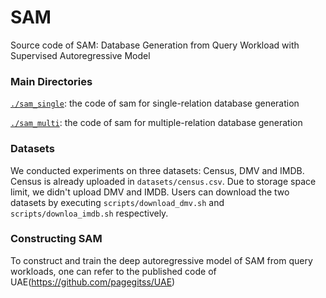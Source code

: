 # SAM
Source code of SAM: Database Generation from Query Workload with Supervised Autoregressive Model

### Main Directories
[`./sam_single`](./sam_single): the code of sam for single-relation database generation

[`./sam_multi`](./sam_multi): the code of sam for multiple-relation database generation

### Datasets
We conducted experiments on three datasets: Census, DMV and IMDB. Census is already uploaded in `datasets/census.csv`. Due to storage space limit, we didn't upload DMV and IMDB. Users can download the two datasets by executing `scripts/download_dmv.sh` and `scripts/downloa_imdb.sh` respectively.

### Constructing SAM
To construct and train the deep autoregressive model of SAM from query workloads, one can refer to the published code of UAE(https://github.com/pagegitss/UAE)
